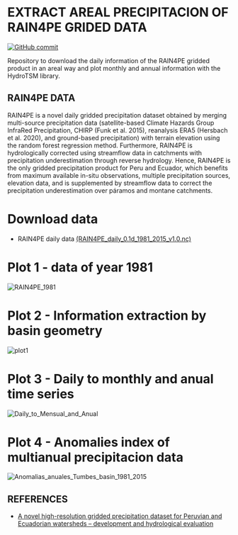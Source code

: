 EXTRACT AREAL PRECIPITACION OF RAIN4PE GRIDED DATA 
================

[![GitHub
commit](https://img.shields.io/github/last-commit/cCornejoR/RAIN4PE_Extract)](https://github.com/cCornejoR/RAIN4PE_Extract/comits/master)

Repository to download the daily information of the RAIN4PE gridded product in an areal way and plot monthly and annual information
with the HydroTSM library.

## RAIN4PE DATA

RAIN4PE is a novel daily gridded precipitation dataset obtained by merging multi-source precipitation data (satellite-based Climate Hazards Group InfraRed Precipitation, CHIRP (Funk et al. 2015), reanalysis ERA5 (Hersbach et al. 2020), and ground-based precipitation) with terrain elevation using the random forest regression method. Furthermore, RAIN4PE is hydrologically corrected using streamflow data in catchments with precipitation underestimation through reverse hydrology. Hence, RAIN4PE is the only gridded precipitation product for Peru and Ecuador, which benefits from maximum available in-situ observations, multiple precipitation sources, elevation data, and is supplemented by streamflow data to correct the precipitation underestimation over páramos and montane catchments.

# Download data
- RAIN4PE daily data [(RAIN4PE_daily_0.1d_1981_2015_v1.0.nc)](https://doi.org/10.5880/pik.2020.010)

# Plot 1 - data of year 1981
![RAIN4PE_1981](https://user-images.githubusercontent.com/94501911/149381091-dd3aa0f9-b67d-424e-94e1-8f5319e31346.png)

# Plot 2 - Information extraction by basin geometry
![plot1](https://user-images.githubusercontent.com/94501911/149381006-7a3cdd94-ad6b-4e18-9038-afd44e322a3a.png)

# Plot 3 - Daily to monthly and anual time series
![Daily_to_Mensual_and_Anual](https://user-images.githubusercontent.com/94501911/149381129-d7f991b5-151a-4a3f-a270-1bbf3957207c.png)

# Plot 4 - Anomalies index of multianual precipitacion data
![Anomalias_anuales_Tumbes_basin_1981_2015](https://user-images.githubusercontent.com/94501911/149427169-64db8cef-86c4-4541-92dd-714943c9fbd5.png)


## REFERENCES
- [A novel high-resolution gridded precipitation dataset for Peruvian and Ecuadorian watersheds – development and hydrological evaluation](https://doi.org/10.1175/JHM-D-20-0285.1)

